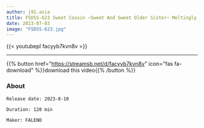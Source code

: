 ```yaml
---
author: j91.asia
title: FSDSS-623 Sweet Cousin ~Sweet And Sweet Older Sister~ Meltingly Sweet Dirty Talk Sex With My Older Sister Who Treats Me Like A C***d Moe Amatsuka
date: 2023-07-03
image: "FSDSS-623.jpg"
---
```



{{< youtubepl facyyb7kvn8v >}}
___

{{% button href="https://streamsb.net/d/facyyb7kvn8v" icon="fas fa-download" %}}download this video{{% /button %}}
### About

`Release date: 2023-8-10`

`Duration: 120 min`

`Maker:	FALENO`
